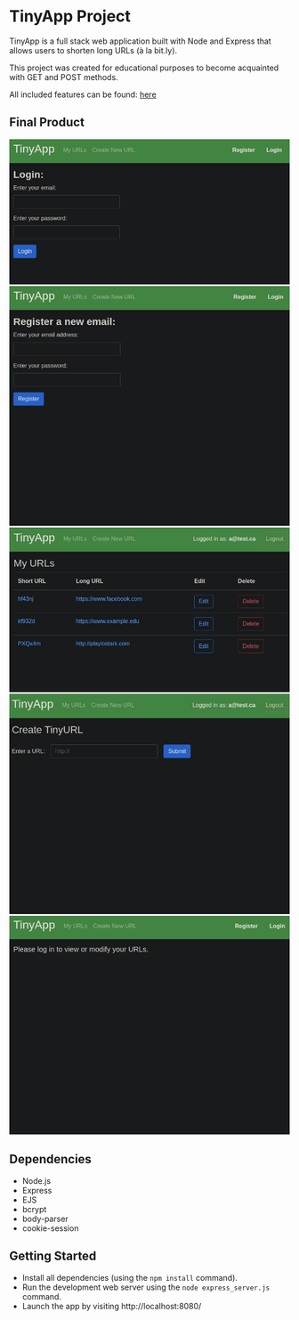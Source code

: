 # TinyApp Project

TinyApp is a full stack web application built with Node and Express that allows users to shorten long URLs (à la bit.ly).

This project was created for educational purposes to become acquainted with GET and POST methods.

All included features can be found: [here](http://github.com/arismink/tinyapp/blob/master/REQ.md)

## Final Product

![ScreenShot](https://raw.githubusercontent.com/arismink/tinyapp/master/docs/login_page.png)
![ScreenShot](https://raw.githubusercontent.com/arismink/tinyapp/master/docs/register.png)
![ScreenShot](https://raw.githubusercontent.com/arismink/tinyapp/master/docs/urls_index.png)
![ScreenShot](https://raw.githubusercontent.com/arismink/tinyapp/master/docs/url_new.png)
![ScreenShot](https://raw.githubusercontent.com/arismink/tinyapp/master/docs/access_denied.png) 

## Dependencies

- Node.js
- Express
- EJS
- bcrypt
- body-parser
- cookie-session


## Getting Started

- Install all dependencies (using the `npm install` command).
- Run the development web server using the `node express_server.js` command.
- Launch the app by visiting http://localhost:8080/
